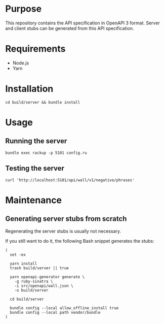 # Purpose

This repository contains the API specification in OpenAPI 3 format. Server and client stubs can be generated from this API specification.

# Requirements

- Node.js
- Yarn

# Installation

```
cd build/server && bundle install
```


# Usage

## Running the server

```
bundle exec rackup -p 5101 config.ru
```

## Testing the server

```
curl 'http://localhost:5101/api/wall/v1/negative/phrases'
```


# Maintenance

## Generating server stubs from scratch

Regenerating the server stubs is usually not necessary.

If you still want to do it, the following Bash snippet generates the stubs:

```
(
  set -ex

  yarn install
  trash build/server || true

  yarn openapi-generator generate \
    -g ruby-sinatra \
    -i src/openapi/wall.json \
    -o build/server

  cd build/server

  bundle config --local allow_offline_install true
  bundle config --local path vendor/bundle
)
```
